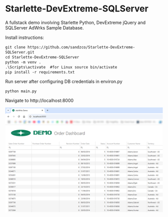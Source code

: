 # Starlette-DevExtreme-SQLServer
A fullstack demo involving Starlette Python, DevExtreme jQuery and SQLServer AdWrks Sample Database.

Install instructions:
```
git clone https://github.com/sandzco/Starlette-DevExtreme-SQLServer.git
cd Starlette-DevExtreme-SQLServer
python -m venv .
.\Scripts\activate  #for Linux source bin/activate
pip install -r requirements.txt
```

Run server after configuring DB credentials in environ.py
```
python main.py
```
Navigate to http://localhost:8000

![Screenshot](images/app-readme.png)